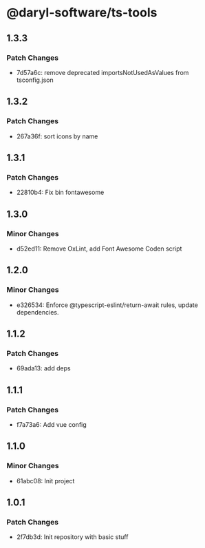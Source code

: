 # @daryl-software/ts-tools

## 1.3.3

### Patch Changes

- 7d57a6c: remove deprecated importsNotUsedAsValues from tsconfig.json

## 1.3.2

### Patch Changes

- 267a36f: sort icons by name

## 1.3.1

### Patch Changes

- 22810b4: Fix bin fontawesome

## 1.3.0

### Minor Changes

- d52ed11: Remove OxLint, add Font Awesome Coden script

## 1.2.0

### Minor Changes

- e326534: Enforce @typescript-eslint/return-await rules, update dependencies.

## 1.1.2

### Patch Changes

- 69ada13: add deps

## 1.1.1

### Patch Changes

- f7a73a6: Add vue config

## 1.1.0

### Minor Changes

- 61abc08: Init project

## 1.0.1

### Patch Changes

- 2f7db3d: Init repository with basic stuff
